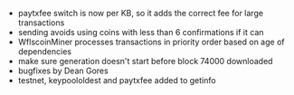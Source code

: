 * paytxfee switch is now per KB, so it adds the correct fee for large transactions
* sending avoids using coins with less than 6 confirmations if it can
* WflscoinMiner processes transactions in priority order based on age of dependencies
* make sure generation doesn't start before block 74000 downloaded
* bugfixes by Dean Gores
* testnet, keypoololdest and paytxfee added to getinfo
